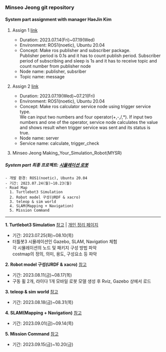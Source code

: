 ### Minseo Jeong git repository

#### System part assignment with manager HaeJin Kim
   1. Assign 1 [link](https://www.notion.so/sysconresearch/Assign1_pub-sub-0be098e3f7874cc6bb7725537804cc9c)
      - Duration: 2023.07.14(Fri)~07.19(Wed)
      - Environment: ROS1(noetic), Ubuntu 20.04
      - Concept: Make ros publisher and subscriber package.   
                 Publisher period is 0.1s and it has to count publish period. Subscriber period of subscribing and sleep is 1s and it has to receive topic and count number from publisher node
      - Node name: publisher, subsriber
      - Topic name: message
   
  2. Assign 2 [link](https://www.notion.so/sysconresearch/Assign2_service-with-trigger-6bae57aa8078488c806031ef00d7fc8e)
     - Duration: 2023.07.19(Wed)~07.21(Fri)
     - Environment: ROS1(noetic), Ubuntu 20.04
     - Concept: Make ros calculator service node using trigger service type.   
                We can input two numbers and four operator(+,-,/,*). If input two numbers and one of the operator, service node calculates the value and shows result when trigger service was sent and its status is true.
     - Node name: server
     - Service name: calculate, trigger_check

  3. Minseo Jeong Making_Your_Simulation_Robot(MYSR)

##### System part 최종 프로젝트: [시뮬레이션 로봇](https://www.notion.so/sysconresearch/7fc4a65881794b37a0d292a61730601c?pvs=4)
    - 개발 환경: ROS1(noetic), Ubuntu 20.04
    - 기간: 2023.07.24(월)~10.23(월)
    - Road Map
      1. Turtlebot3 Simulation
      2. Robot model 구성(URDF & xacro)
      3. teleop & sim world
      4. SLAM(Mapping + Navigation)
      5. Mission Command
--------------------------

**1. Turtlebot3 Simulation** [참고](https://www.notion.so/sysconresearch/1-Turtlebot3-Simulation-3a285c942cf04044aa7b8403d6742802?pvs=4) | [개인 정리 페이지](https://www.notion.so/sysconresearch/Assign3_Robot-simulation-1-e0c62e254a2e4a6c885b16e239e11809)
   - 기간: 2023.07.25(화)~08.10(목)
   - 터틀봇3 시뮬레이션인 Gazebo, SLAM, Navigation 체험  
     각 시뮬레이션의 노드 및 패키지 구성 방법 파악  
     costmap의 정의, 의미, 용도, 구성요소 등 파악
    
**2. Robot model 구성(URDF & xacro)** [참고](https://www.notion.so/sysconresearch/2-Robot-model-URDF-xacro-1ba0466ff7e641fc87c1683a30ad597e?pvs=4)
   - 기간: 2023.08.11(금)~08.17(목)
   - 구동 휠 2개, 라이다 1개 모바일 로봇 모델 생성 후 Rviz, Gazebo 상에서 로드
   
**3. teleop & sim world** [참고](https://www.notion.so/sysconresearch/3-teleop-sim-world-478a78464d0143e386a7677b94a65f45?pvs=4)
   - 기간: 2023.08.18(금)~08.31(목)

**4. SLAM(Mapping + Navigation)** [참고](https://www.notion.so/sysconresearch/4-SLAM-Mapping-Navigation-605ea983137e410c82320961afe61196?pvs=4)
   - 기간: 2023.09.01(금)~09.14(목)

**5. Mission Command** [참고](https://www.notion.so/sysconresearch/5-Mission-Command-9aa18ef95f3944378efca67093f05201?pvs=4)
   - 기간: 2023.09.15(금)~10.20(금)
         

